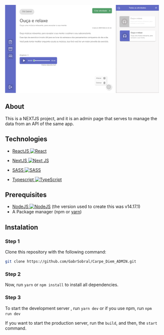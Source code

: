 <!-- # Carpe Diem Admin Page -->

![ProjectImage](https://github.com/GabrSobral/Carpe_Diem_ADMIN/blob/master/Home.png?raw=true)

## About

This is a NEXTJS project, and it is an admin page that serves to manage the data from an API of the same app.

## Technologies

- <a href="https://reactjs.org">ReactJS <img alt="React" src="https://img.shields.io/badge/React-%2320232a.svg?style=flat-square&logo=React&logoColor=%2361DAFB"/></a>

- <a href="https://nextjs.org">NextJS <img alt="Next JS" src="https://img.shields.io/badge/NextJS-%23000000.svg?style=flat-square&logo=next.js&logoColor=white"/></a>

- <a href="https://sass-lang.com">SASS <img alt="SASS" src="https://img.shields.io/badge/SASS-hotpink.svg?style=flat-square&logo=SASS&logoColor=white"/></a>

- <a href="https://www.typescriptlang.org">Typescript <img alt="TypeScript" src="https://img.shields.io/badge/typescript-%23007ACC.svg?style=flat-square&logo=typescript&logoColor=white"/></a>

## Prerequisites

- <a href="https://nodejs.org/en/">NodeJS <img alt="NodeJS" src="https://img.shields.io/badge/Node.js-%2343853D.svg?style=flat-square&logo=node-dot-js&logoColor=white"/></a> (the version used to create this was v14.17.1)
- A Package manager (npm or <a href="https://yarnpkg.com">yarn</a>) 

## Instalation

### Step 1
Clone this repository with the following command:
```bash
git clone https://github.com/GabrSobral/Carpe_Diem_ADMIN.git
```

### Step 2
Now, run `yarn` or `npm install` to install all dependencies.

### Step 3
To start the development server , run `yarn dev` or if you use npm, run `npm run dev`

If you want to start the production server, run the `build`, and then, the `start` command.



